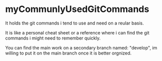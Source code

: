 # myCommunlyUsedGitCommands
It holds the git commands i tend to use and need on a reular basis. 

It is like a personal cheat sheet or a reference where i can find the git commands i might need to remember quickly.

You can find the main work on a secondary branch named: "develop", im willing to put it on the main branch once it is better orgnized.